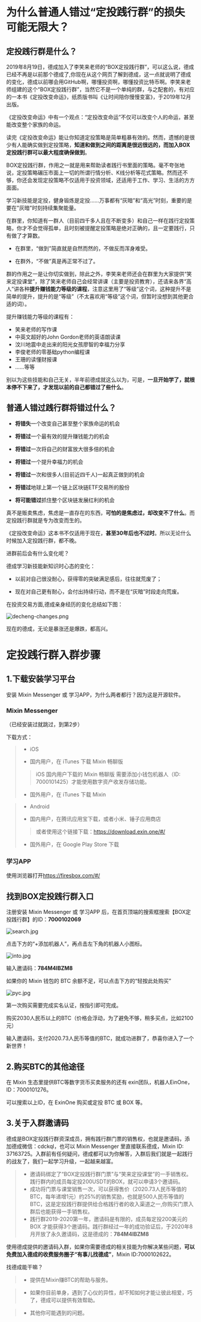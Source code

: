 # 为什么普通人错过“定投践行群”的损失可能无限大？

## 定投践行群是什么？

2019年8月19日，德成加入了李笑来老师的“BOX定投践行群”，可以这么说，德成已经不再是以前那个德成了,你现在从这个网页了解到德成，这一点就说明了德成的变化，德成以前哪会用GitHub啊，哪懂投资啊，哪懂投资比特币啊。李笑来老师组建的这个“BOX定投践行群”，当然它不是一个单纯的群，与之配套的，有对应的一本书《定投改变命运》，纸质版书叫《让时间陪你慢慢变富》，于2019年12月出版。

《定投改变命运》中有一个观点：“定投改变命运”不仅可以改变个人的命运，甚至能改变整个家族的命运。

读完《定投改变命运》能让你知道定投策略是简单粗暴有效的。然而，遗憾的是很少有人能确实做到定投策略，**知道和做到之间的距离是很远很远的，而加入BOX定投践行群可以最大程度确保做到**。

BOX定投践行群，作用之一就是用来帮助读者践行书里面的策略。毫不夸张地说，定投策略碾压市面上一切的所谓行情分析、K线分析等花式策略。然而还不够，你还会发现定投策略不仅适用于投资领域，还适用于工作、学习、生活的方方面面。

学习新技能是定投，健身锻炼是定投……万事都有“灰暗”和“高光”时刻，重要的是要在"灰暗"时刻持续集聚能量。

在群里，你知道有一群人（目前四千多人且在不断变多）和自己一样在践行定投策略，你才不会觉得孤单，且时刻被提醒定投策略是绝对正确的，且一定要践行，只有做了才算数。

* 在群里，“做到”简直就是自然而然的，不做反而浑身难受。

* 在群外，“不做”真是再正常不过了。

群的作用之一是让你切实做到，除此之外，李笑来老师还会在群里为大家提供“笑来定投课堂”，除了笑来老师自己会经常讲课（主要是投资教育），还请来各界“高人”讲各种**提升赚钱能力等级的课程**，注意这里用了“等级”这个词，这种提升不是简单的提升，提升的是“等级”（不太喜欢用“等级”这个词，但暂时没想到其他更合适的词）。

提升赚钱能力等级的课程有：

* 笑来老师的写作课
* 中英文超好的John Gordon老师的英语朗读课
* 汶川地震中走出来的阳光女孩廖智的幸福力分享
* 李俊老师的零基础python编程课
* 王珊的读懂财报课
* ……等等

别以为这些技能和自己无关，半年前德成就这么以为，可是，**一旦开始学了，就根本停不下来了，才发现以前的自己都错过了些什么**。

## 普通人错过践行群将错过什么？

* **将错失**一个改变自己甚至整个家族命运的机会

* **将错过**一个最有效的提升赚钱能力的机会

* **将错过**一次将自己的财富放大很多倍的机会

* **将错过**一个提升幸福力的机会

* **将错过**一次和很多人(目前近四千人)一起真正做到的机会

* **将错过**地球上第一个链上区块链ETF交易所的股份

* **将可能错过**抓住整个区块链发展红利的机会

真不是贩卖焦虑，焦虑是一直存在的东西，**可怕的是焦虑过，却改变不了什么**。而定投践行群就是专为改变而生的。

《定投改变命运》这本书不仅适用于现在，**甚至30年后也不过时**。所以无论什么时候加入定投践行群，都不晚。

进群前后会有什么变化呢？

德成学习新技能新知识时心态的变化：

* 以前对自己很没耐心，获得零的突破满足感后，往往就荒废了；

* 现在对自己更有耐心，会付出持续行动，而不是在“灰暗”时段走向荒废。

在投资交易方面,德成亲身经历的变化总结如下图：

![decheng-changes.png](images/decheng-changes.png)

现在的德成，无论是暴涨还是爆跌，都高兴。


# 定投践行群入群步骤

## 1.下载安装学习平台

安装 Mixin Messenger 或 学习APP，为什么两者都行？因为这是开源软件。

### Mixin Messenger

（已经安装过就跳过，到第2步）

下载方式：

> + iOS
>  *  国内用户，在 iTunes 下载 Mixin 畅聊版
   >> iOS 国内用户下载的 Mixin 畅聊版 需要添加小钱包机器人（ID: 7000101425）才能使用数字资产收发存储功能。
>  *  国外用户，在 iTunes 下载 Mixin

> + Android
>  * 国内用户，在腾讯应用宝下载，或者小米、锤子应用商店
   >> 或者使用这个链接下载：https://download.exin.one/#/
>  * 国外用户，在 Google Play Store 下载

### 学习APP

使用浏览器打开<https://firesbox.com/#/>

## 找到BOX定投践行群入口

注册安装 Mixin Messenger 或 学习APP 后，在首页顶端的搜索框搜索【BOX定投践行群】的ID：**7000102069**

![search.jpg](images/search.jpg)

点击下方的“+添加机器人”，再点击左下角的机器人小图标。

![into.jpg](images/into.jpg)

输入邀请码：**784M4IBZM8**

如果你的 Mixin 钱包的 BTC 余额不足，可以点击下方的“轻按此处购买”

![pyc.jpg](images/pyc.jpg)

第一次购买需要完成实名认证，按指引即可完成。

购买2030人民币以上的BTC（价格会浮动，为了避免不够，稍多买点，比如2100元）

输入邀请码，支付2020.73人民币等值的BTC，就成功进群了，恭喜你进入了一个新世界！

## 2.购买BTC的其他途径

在 Mixin 生态里提供BTC等数字货币买卖服务的还有 exin团队，机器人EinOne，ID：7000101276。

可以搜索以上ID，在 ExinOne 购买或定投 BTC 或 BOX 等。

## 3.关于入群邀请码

德成是BOX定投践行群资深成员，拥有践行群门票的销售权，也就是邀请码，添加德成微信：cdckql，也可以 Mixin Messenger 里直接联系德成，Mixin ID: 37163725。入群前有任何疑问，德成都可以为你解答，入群后我们就是一起践行的战友了，我们一起学习升级，一起越来越富。

> * 邀请码绑定了“BOX定投践行群门票”与“笑来定投课堂”的一手销售权。践行群内的成员每定投200USDT的BOX，就可以申请3个邀请码。
> * 成功将门票与课堂销售一次，可以获得售价（2020.73人民币等值的BTC，每年递增1元）约25%的销售奖励，也就是500人民币等值的BTC，这是定投践行群提供给合格践行者的收入渠道之一,你购买门票入群后也能获得一手销售权。
> * 践行群2019-2020第一年，邀请码是有限的，成员每定投200美元的 BOX 才能获得3个邀请码。践行群经过一年的成功验证后，于2020年8月开放了永久邀请码，这是德成的：**784M4IBZM8**

使用德成提供的邀请码入群，如果你需要德成的相关技能为你解决某些问题，**可以免费加入德成的收费服务圈子“有事儿找德成”**，Mixin ID:7000102622。

找德成能干嘛？

> * 提供在Mixin赚BTC的帮助与服务。

> * 如果你目前单身，遇到了心仪的异性，却不知如何才能让彼此相爱，巧了，德成可以提供有效帮助。

> * 其他你可能遇到的问题。





